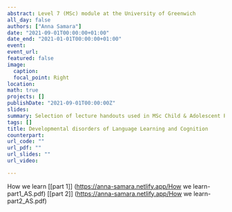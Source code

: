 ```yaml
---
abstract: Level 7 (MSc) module at the University of Greenwich
all_day: false
authors: ["Anna Samara"]
date: "2021-09-01T00:00:00+01:00"
date_end: "2021-01-01T00:00:00+01:00"
event:
event_url: 
featured: false
image:
  caption: 
  focal_point: Right
location: 
math: true
projects: []
publishDate: "2021-09-01T00:00:00Z"
slides:
summary: Selection of lecture handouts used in MSc Child & Adolescent Psychology (University of Greenwich) module "Developmental Disorders of Language Learning and Cognition"
tags: []
title: Developmental disorders of Language Learning and Cognition
counterpart:
url_code: ""
url_pdf: ""
url_slides: ""
url_video:

---
```

How we learn
[[part 1]] (https://anna-samara.netlify.app/How we learn-part1_AS.pdf) [[part 2]] (https://anna-samara.netlify.app/How we learn-part2_AS.pdf)